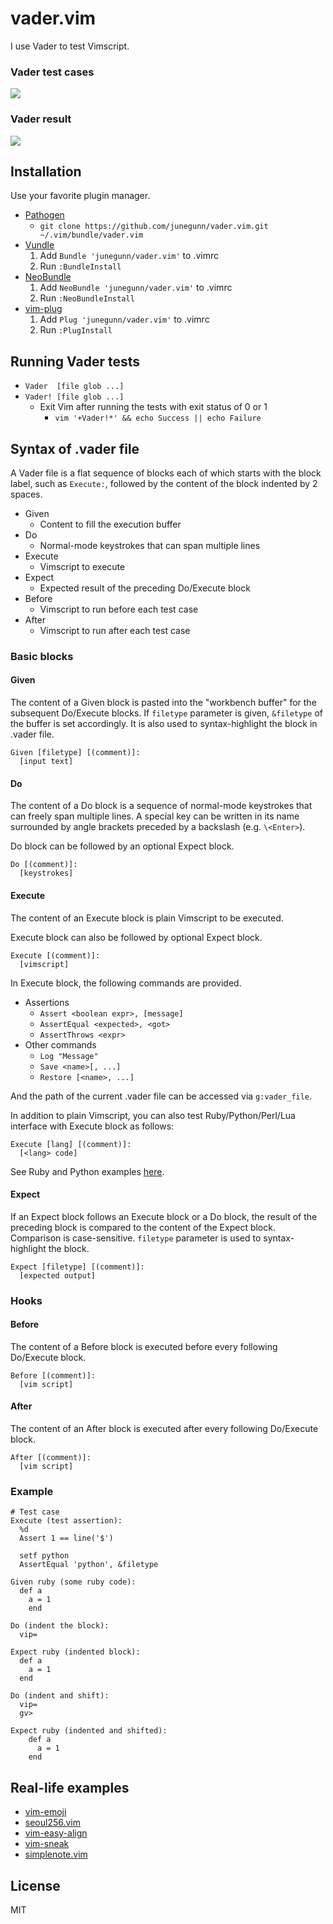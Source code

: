 vader.vim
=========

I use Vader to test Vimscript.

### Vader test cases
![](https://raw.github.com/junegunn/i/master/vader.png)

### Vader result
![](https://raw.github.com/junegunn/i/master/vader-result.png)

Installation
------------

Use your favorite plugin manager.

- [Pathogen](https://github.com/tpope/vim-pathogen)
  - `git clone https://github.com/junegunn/vader.vim.git ~/.vim/bundle/vader.vim`
- [Vundle](https://github.com/gmarik/vundle)
  1. Add `Bundle 'junegunn/vader.vim'` to .vimrc
  2. Run `:BundleInstall`
- [NeoBundle](https://github.com/Shougo/neobundle.vim)
  1. Add `NeoBundle 'junegunn/vader.vim'` to .vimrc
  2. Run `:NeoBundleInstall`
- [vim-plug](https://github.com/junegunn/vim-plug)
  1. Add `Plug 'junegunn/vader.vim'` to .vimrc
  2. Run `:PlugInstall`

Running Vader tests
-------------------

- `Vader  [file glob ...]`
- `Vader! [file glob ...]`
    - Exit Vim after running the tests with exit status of 0 or 1
        - `vim '+Vader!*' && echo Success || echo Failure`

Syntax of .vader file
---------------------

A Vader file is a flat sequence of blocks each of which starts with the block
label, such as `Execute:`, followed by the content of the block indented by 2
spaces.

- Given
    - Content to fill the execution buffer
- Do
    - Normal-mode keystrokes that can span multiple lines
- Execute
    - Vimscript to execute
- Expect
    - Expected result of the preceding Do/Execute block
- Before
    - Vimscript to run before each test case
- After
    - Vimscript to run after each test case

### Basic blocks

#### Given

The content of a Given block is pasted into the "workbench buffer" for the
subsequent Do/Execute blocks. If `filetype` parameter is given, `&filetype` of
the buffer is set accordingly. It is also used to syntax-highlight the block in
.vader file.

```
Given [filetype] [(comment)]:
  [input text]
```

#### Do

The content of a Do block is a sequence of normal-mode keystrokes that can
freely span multiple lines. A special key can be written in its name surrounded
by angle brackets preceded by a backslash (e.g. `\<Enter>`).

Do block can be followed by an optional Expect block.

```
Do [(comment)]:
  [keystrokes]
```

#### Execute

The content of an Execute block is plain Vimscript to be executed.

Execute block can also be followed by optional Expect block.

```
Execute [(comment)]:
  [vimscript]
```

In Execute block, the following commands are provided.

- Assertions
    - `Assert <boolean expr>, [message]`
    - `AssertEqual <expected>, <got>`
    - `AssertThrows <expr>`
- Other commands
    - `Log "Message"`
    - `Save <name>[, ...]`
    - `Restore [<name>, ...]`

And the path of the current .vader file can be accessed via `g:vader_file`.

In addition to plain Vimscript, you can also test Ruby/Python/Perl/Lua interface
with Execute block as follows:

```
Execute [lang] [(comment)]:
  [<lang> code]
```

See Ruby and Python examples
[here](https://github.com/junegunn/vader.vim/blob/master/example/lang_if.vader).

#### Expect

If an Expect block follows an Execute block or a Do block, the result of the
preceding block is compared to the content of the Expect block. Comparison is
case-sensitive. `filetype` parameter is used to syntax-highlight the block.

```
Expect [filetype] [(comment)]:
  [expected output]
```

### Hooks

#### Before

The content of a Before block is executed before every following
Do/Execute block.

```
Before [(comment)]:
  [vim script]
```

#### After

The content of an After block is executed after every following
Do/Execute block.

```
After [(comment)]:
  [vim script]
```

### Example

```
# Test case
Execute (test assertion):
  %d
  Assert 1 == line('$')

  setf python
  AssertEqual 'python', &filetype

Given ruby (some ruby code):
  def a
    a = 1
    end

Do (indent the block):
  vip=

Expect ruby (indented block):
  def a
    a = 1
  end

Do (indent and shift):
  vip=
  gv>

Expect ruby (indented and shifted):
    def a
      a = 1
    end
```

Real-life examples
------------------

- [vim-emoji](https://github.com/junegunn/vim-emoji/tree/master/test)
- [seoul256.vim](https://github.com/junegunn/seoul256.vim/tree/master/test)
- [vim-easy-align](https://github.com/junegunn/vim-easy-align/tree/master/test)
- [vim-sneak](https://github.com/justinmk/vim-sneak/tree/master/tests)
- [simplenote.vim](https://github.com/mrtazz/simplenote.vim/tree/master/tests)

License
-------

MIT
